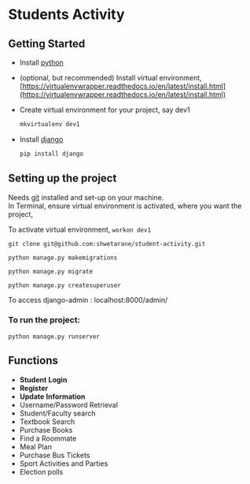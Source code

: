 # Students Activity

## Getting Started

* Install [python](https://www.python.org/downloads/) 

* (optional, but recommended) Install virtual environment, [https://virtualenvwrapper.readthedocs.io/en/latest/install.html](https://virtualenvwrapper.readthedocs.io/en/latest/install.html)

* Create virtual environment for your project, say dev1

  ```bash
  mkvirtualenv dev1
  ```

* Install [django](https://docs.djangoproject.com/en/2.2/topics/install/)

  ```bash
  pip install django
  ```

## Setting up the project
Needs [git](https://git-scm.com/download/win) installed and set-up on your machine.  
In Terminal, ensure virtual environment is activated, where you want the project,

To activate virtual environment, ```workon dev1```

```git clone git@github.com:shwetarane/student-activity.git```

```python manage.py makemigrations```

```python manage.py migrate```

```python manage.py createsuperuser```

To access django-admin : localhost:8000/admin/

### To run the project:

```python manage.py runserver```

## Functions

* **Student** **Login**
* **Register**
* **Update** **Information** 
* Username/Password Retrieval
* Student/Faculty search
* Textbook Search
* Purchase Books
* Find a Roommate
* Meal Plan
* Purchase Bus Tickets
* Sport Activities and Parties
* Election polls



